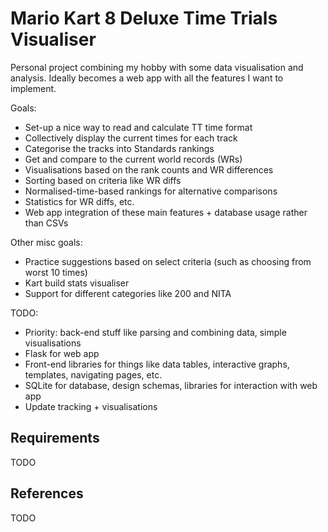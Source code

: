 # Mario Kart 8 Deluxe Time Trials Visualiser

Personal project combining my hobby with some data visualisation and analysis. Ideally becomes a web app with all the features I want to implement.

Goals:
- Set-up a nice way to read and calculate TT time format
- Collectively display the current times for each track
- Categorise the tracks into Standards rankings
- Get and compare to the current world records (WRs)
- Visualisations based on the rank counts and WR differences
- Sorting based on criteria like WR diffs
- Normalised-time-based rankings for alternative comparisons
- Statistics for WR diffs, etc.
- Web app integration of these main features + database usage rather than CSVs

Other misc goals:
- Practice suggestions based on select criteria (such as choosing from worst 10 times)
- Kart build stats visualiser
- Support for different categories like 200 and NITA

TODO:
- Priority: back-end stuff like parsing and combining data, simple visualisations
- Flask for web app
- Front-end libraries for things like data tables, interactive graphs, templates, navigating pages, etc.
- SQLite for database, design schemas, libraries for interaction with web app
- Update tracking + visualisations

## Requirements
TODO

## References
TODO